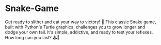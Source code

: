 # Snake-Game
Get ready to slither and eat your way to victory! 🐍 This classic Snake game, built with Python's Turtle graphics, challenges you to grow longer and dodge your own tail. It's simple, addictive, and ready to test your reflexes. How long can you last? 🕹️🍏
